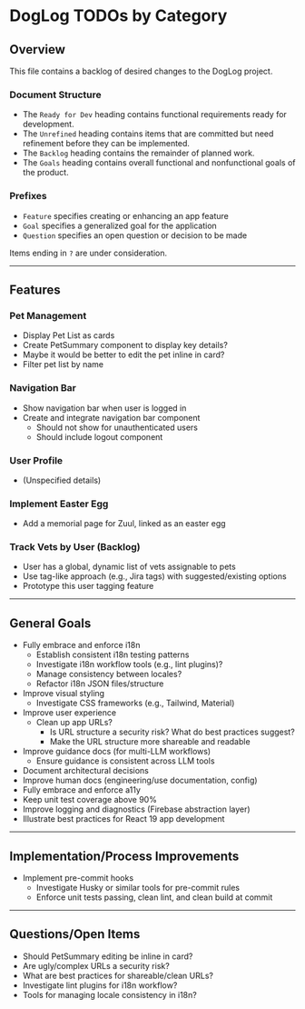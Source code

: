 # DogLog TODOs by Category

## Overview

This file contains a backlog of desired changes to the DogLog project.

### Document Structure

- The `Ready for Dev` heading contains functional requirements ready for development.
- The `Unrefined` heading contains items that are committed but need refinement before they can be implemented.
- The `Backlog` heading contains the remainder of planned work.
- The `Goals` heading contains overall functional and nonfunctional goals of the product.

### Prefixes

- `Feature` specifies creating or enhancing an app feature
- `Goal` specifies a generalized goal for the application
- `Question` specifies an open question or decision to be made

Items ending in `?` are under consideration.

---

## Features

### Pet Management
- Display Pet List as cards
- Create PetSummary component to display key details?
- Maybe it would be better to edit the pet inline in card?
- Filter pet list by name

### Navigation Bar
- Show navigation bar when user is logged in
- Create and integrate navigation bar component
  - Should not show for unauthenticated users
  - Should include logout component

### User Profile
- (Unspecified details)

### Implement Easter Egg
- Add a memorial page for Zuul, linked as an easter egg

### Track Vets by User (Backlog)
- User has a global, dynamic list of vets assignable to pets
- Use tag-like approach (e.g., Jira tags) with suggested/existing options
- Prototype this user tagging feature

---

## General Goals

- Fully embrace and enforce i18n
  - Establish consistent i18n testing patterns
  - Investigate i18n workflow tools (e.g., lint plugins)?
  - Manage consistency between locales?
  - Refactor i18n JSON files/structure
- Improve visual styling
  - Investigate CSS frameworks (e.g., Tailwind, Material)
- Improve user experience
  - Clean up app URLs?
    - Is URL structure a security risk? What do best practices suggest?
    - Make the URL structure more shareable and readable
- Improve guidance docs (for multi-LLM workflows)
  - Ensure guidance is consistent across LLM tools
- Document architectural decisions
- Improve human docs (engineering/use documentation, config)
- Fully embrace and enforce a11y
- Keep unit test coverage above 90%
- Improve logging and diagnostics (Firebase abstraction layer)
- Illustrate best practices for React 19 app development

---

## Implementation/Process Improvements

- Implement pre-commit hooks
  - Investigate Husky or similar tools for pre-commit rules
  - Enforce unit tests passing, clean lint, and clean build at commit

---

## Questions/Open Items

- Should PetSummary editing be inline in card?
- Are ugly/complex URLs a security risk?
- What are best practices for shareable/clean URLs?
- Investigate lint plugins for i18n workflow?
- Tools for managing locale consistency in i18n?
